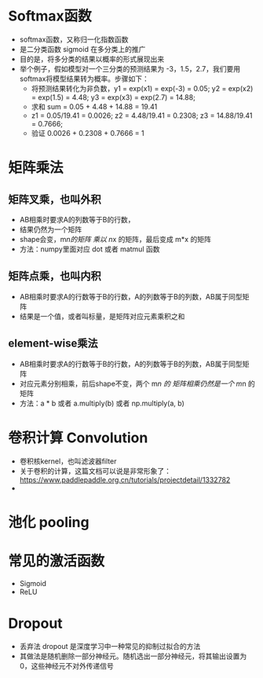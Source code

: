 <!--
 * @LastEditors: jingweizhu
-->
# Softmax函数
- softmax函数，又称归一化指数函数
- 是二分类函数 sigmoid 在多分类上的推广
- 目的是，将多分类的结果以概率的形式展现出来
- 举个例子，假如模型对一个三分类的预测结果为 -3，1.5，2.7，我们要用softmax将模型结果转为概率。步骤如下：
    * 将预测结果转化为非负数，y1 = exp(x1) = exp(-3) = 0.05; y2 = exp(x2) = exp(1.5) = 4.48; y3 = exp(x3) = exp(2.7) = 14.88;
    * 求和 sum = 0.05 + 4.48 + 14.88 = 19.41
    * z1 = 0.05/19.41 = 0.0026; z2 = 4.48/19.41 = 0.2308; z3 = 14.88/19.41 = 0.7666;
    * 验证 0.0026 + 0.2308 + 0.7666 = 1

# 矩阵乘法
## 矩阵叉乘，也叫外积   
- AB相乘时要求A的列数等于B的行数，
- 结果仍然为一个矩阵
- shape会变，m*n的矩阵 乘以 n*x 的矩阵，最后变成 m*x 的矩阵
- 方法：numpy里面对应 dot 或者 matmul 函数
## 矩阵点乘，也叫内积
- AB相乘时要求A的行数等于B的行数，A的列数等于B的列数，AB属于同型矩阵
- 结果是一个值，或者叫标量，是矩阵对应元素乘积之和 
## element-wise乘法
- AB相乘时要求A的行数等于B的行数，A的列数等于B的列数，AB属于同型矩阵
- 对应元素分别相乘，前后shape不变，两个 m*n 的 矩阵相乘仍然是一个 m*n 的矩阵
- 方法：a * b 或者 a.multiply(b) 或者 np.multiply(a, b)

# 卷积计算 Convolution
- 卷积核kernel，也叫滤波器filter
- 关于卷积的计算，这篇文档可以说是非常形象了： https://www.paddlepaddle.org.cn/tutorials/projectdetail/1332782
- 

# 池化 pooling

# 常见的激活函数
- Sigmoid
- ReLU

# Dropout
- 丢弃法 dropout 是深度学习中一种常见的抑制过拟合的方法
- 其做法是随机删除一部分神经元。随机选出一部分神经元，将其输出设置为0，这些神经元不对外传递信号

